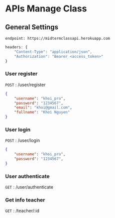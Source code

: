 # APIs Manage Class

## General Settings
```
endpoint: https://midtermclassapi.herokuapp.com
```
```javascript
headers: { 
    "Content-Type": "application/json",
    "Authorization": "Bearer <access_token>"
}
```




### User register
`POST` : /user/register

```json
{
    "username": "khoi_pro",
    "password": "1234567",
    "email": "khoi@gmail.com",
    "fullname": "Khoi Nguyen"
}
```

### User login
`POST` : /user/login

```json
{
    "username": "khoi_pro",
    "password": "1234567",
}
```

### User authenticate
`GET` : /user/authenticate

### Get info teacher
`GET` : /teacher/:id
